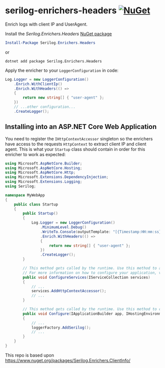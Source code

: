 # serilog-enrichers-headers [![NuGet](http://img.shields.io/nuget/v/Serilog.Enrichers.Headers.svg?style=flat)](https://www.nuget.org/packages/Serilog.Enrichers.Headers/)
Enrich logs with client IP and UserAgent.

Install the _Serilog.Enrichers.Headers_ [NuGet package](https://www.nuget.org/packages/Serilog.Enrichers.Headers/)

```powershell
Install-Package Serilog.Enrichers.Headers
```
or
```shell
dotnet add package Serilog.Enrichers.Headers
```

Apply the enricher to your `LoggerConfiguration` in code:

```csharp
Log.Logger = new LoggerConfiguration()
    .Enrich.WithClientIp()
    .Enrich.WithHeaders(() =>
	{
		return new string[] { "user-agent" };
	})
    // ...other configuration...
    .CreateLogger();
```


## Installing into an ASP.NET Core Web Application
You need to register the `IHttpContextAccessor` singleton so the enrichers have access to the requests `HttpContext` to extract client IP and client agent.
This is what your `Startup` class should contain in order for this enricher to work as expected:

```cs
using Microsoft.AspNetCore.Builder;
using Microsoft.AspNetCore.Hosting;
using Microsoft.AspNetCore.Http;
using Microsoft.Extensions.DependencyInjection;
using Microsoft.Extensions.Logging;
using Serilog;

namespace MyWebApp
{
    public class Startup
    {
        public Startup()
        {
            Log.Logger = new LoggerConfiguration()
                .MinimumLevel.Debug()
                .WriteTo.Console(outputTemplate: "[{Timestamp:HH:mm:ss} {Level:u3} {user-agent}] {Message:lj}{NewLine}{Exception}")
                .Enrich.WithHeaders(() =>
                {
                    return new string[] { "user-agent" };
                })
                .CreateLogger();
        }

        // This method gets called by the runtime. Use this method to add services to the container.
        // For more information on how to configure your application, visit https://go.microsoft.com/fwlink/?LinkID=398940
        public void ConfigureServices(IServiceCollection services)
        {
            // ...
            services.AddHttpContextAccessor();
            // ...
        }

        // This method gets called by the runtime. Use this method to configure the HTTP request pipeline.
        public void Configure(IApplicationBuilder app, IHostingEnvironment env, ILoggerFactory loggerFactory)
        {
            // ...
            loggerFactory.AddSerilog();
            // ...
        }
    }
}
```

This repo is based upon https://www.nuget.org/packages/Serilog.Enrichers.ClientInfo/